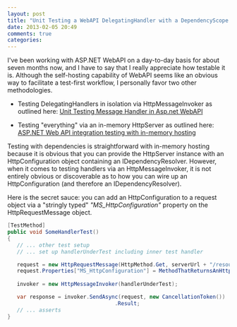 ```yaml
---
layout: post
title: "Unit Testing a WebAPI DelegatingHandler with a DependencyScope via an HttpMessageInvoker"
date: 2013-02-05 20:49
comments: true
categories: 
---
```

 I've been working with ASP.NET WebAPI on a day-to-day basis for about seven months now, and I have to say that I really appreciate how testable it is. Although the self-hosting capability of WebAPI seems like an obvious way to facilitate a test-first workflow, I personally favor two other methodologies.

* Testing DelegatingHandlers in isolation via HttpMessageInvoker as outlined here: [Unit Testing Message Handler in Asp.net WebAPI](http://restoncode.azurewebsites.net/blog/2012/10/16/unit-testing-message-handler-in-asp-dot-net-webapi/)

* Testing "everything" via an in-memory HttpServer as outlined here: [ASP.NET Web API integration testing with in-memory hosting](http://www.strathweb.com/2012/06/asp-net-web-api-integration-testing-with-in-memory-hosting/)

Testing with dependencies is straightforward with in-memory hosting because it is obvious that you can provide the HttpServer instance with an HttpConfiguration object containing an IDependencyResolver. However, when it comes to testing handlers via an HttpMessageInvoker, it is not entirely obvious or discoverable as to how you can wire up an HttpConfiguration (and therefore an IDependencyResolver).

Here is the secret sauce: you can add an HttpConfiguration to a request object via a "stringly typed" *"MS_HttpConfiguration"* property on the HttpRequestMessage object.

``` csharp  
[TestMethod]
public void SomeHandlerTest()
{
   // ... other test setup
   // ... set up handlerUnderTest including inner test handler

   request = new HttpRequestMessage(HttpMethod.Get, serverUrl + "/resource/1?someParam=foo");
   request.Properties["MS_HttpConfiguration"] = MethodThatReturnsAnHttpConfigWithDepResolver();
            
   invoker = new HttpMessageInvoker(handlerUnderTest);

   var response = invoker.SendAsync(request, new CancellationToken())
                                  .Result;
   // ... asserts
}
```